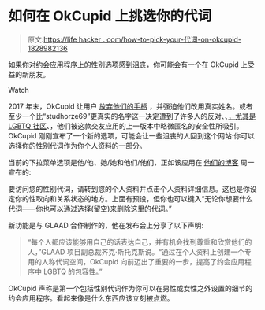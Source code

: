 # 如何在 OkCupid 上挑选你的代词

> 原文:[https://life hacker . com/how-to-pick-your-代词-on-okcupid-1828982136](https://lifehacker.com/how-to-pick-your-pronouns-on-okcupid-1828982136)

如果你对约会应用程序上的性别选项感到沮丧，你可能会有一个在 OkCupid 上受益的新朋友。

Watch

2017 年末，OkCupid 让用户 [放弃他们的手柄](https://lifehacker.com/how-to-get-around-okcupids-stupid-new-real-name-policy-1821632068) ，并强迫他们改用真实姓名。或者至少一个比“studhorze69”更真实的名字这一决定遭到了许多人的反对、、[，尤其是 LGBTQ 社区](https://jezebel.com/okcupid-says-you-can-hit-the-highway-with-your-goofy-us-1821529171)、，他们被这款交友应用的上一版本中略微匿名的安全性所吸引。OkCupid 刚刚宣布了一个新的选项，可能会让一些沮丧的人回到这个网站:你可以选择你的性别代词作为你个人资料的一部分。

当前的下拉菜单选项是他/他、她/她和他们/他们，正如该应用在 [他们的博客](https://theblog.okcupid.com/share-your-pronouns-on-your-okcupid-profile-16b307a227bb) 周一宣布的:

要访问您的性别代词，请转到您的个人资料并点击个人资料详细信息。这也是你设定你的性取向和关系状态的地方。上面有预设，但你也可以键入“无论你想要什么代词——你也可以通过选择(留空)来删除这里的代词。”

新功能是与 GLAAD 合作制作的，他在发布会上分享了以下声明:

> “每个人都应该能够用自己的话表达自己，并有机会找到尊重和欣赏他们的人，”GLAAD 项目副总裁齐克·斯托克斯说。“通过在个人资料上创建一个专用的人称代词空间，OkCupid 向前迈出了重要的一步，提高了约会应用程序中 LGBTQ 的包容性。”

OkCupid 声称是第一个包括性别代词作为你可以在男性或女性之外设置的细节的约会应用程序。看起来像是什么东西应该立刻被点燃。